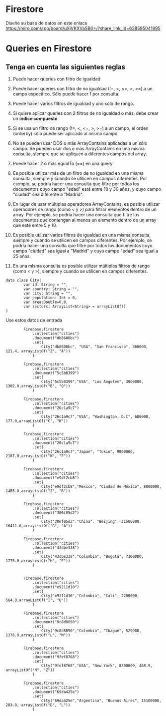 # Firestore

Diseñe su base de datos en este enlace <br>
https://miro.com/app/board/uXjVKXVaSB0=/?share_link_id=638595041895

# Queries en Firestore


## Tenga en cuenta las siguientes reglas
1. Puede hacer queries con filtro de igualdad

2. Puede hacer queries con filtro de no igualdad (!=, <, <=, >, >=) a un campo específico. Sólo puede hacer 1 por consulta.

3. Puede hacer varios filtros de igualdad y uno sólo de rango.

4. Si quiere aplicar queries con 2 filtros de no igualdad o más, debe crear un <b>índice compuesto</b>

5. Si se usa un filtro de rango (!=, <, <=, >, >=) a un campo, el orden (orderby) sólo puede ser aplicado al mismo campo

6. No se pueden usar DOS o más ArrayContains aplicadas a un sólo campo. Se pueden usar dos o más ArrayContains en una misma consulta, siempre que se apliquen a diferentes campos del array.

7. Puede hacer 2 o más equalTo (==) en una query

8. Es posible utilizar más de un filtro de no igualdad en una misma consulta, siempre y cuando se utilicen en campos diferentes. Por ejemplo, se podría hacer una consulta que filtre por todos los documentos cuyo campo "edad" esté entre 18 y 30 años, y cuyo campo "ciudad" sea diferente a "Madrid".

9. En lugar de usar múltiples operadores ArrayContains, es posible utilizar operadores de rango (como < y >) para filtrar elementos dentro de un array. Por ejemplo, se podría hacer una consulta que filtre los documentos que contengan al menos un elemento dentro de un array que esté entre 5 y 10.

10. Es posible utilizar varios filtros de igualdad en una misma consulta, siempre y cuando se utilicen en campos diferentes. Por ejemplo, se podría hacer una consulta que filtre por todos los documentos cuyo campo "ciudad" sea igual a "Madrid" y cuyo campo "edad" sea igual a 25 años.

9. En una misma consulta es posible utilizar múltiples filtros de rango (como < y >), siempre y cuando se utilicen en campos diferentes.



```
data class City(
        var id: String = "",
        var country: String = "",
        var city: String = "",
        var population: Int = 0,
        var area:Double=0.0,
        var sectors: ArrayList<String> = arrayListOf()
)
```

Use estos datos de entrada
```
        Firebase.firestore
            .collection("cities")
            .document("db8608bc")
            .set(
                City("db8608bc", "USA", "San Francisco", 860000, 121.4, arrayListOf("Z", "A"))
            )

        Firebase.firestore
            .collection("cities")
            .document("5c5b8399")
            .set(
                City("5c5b8399","USA", "Los Angeles", 3900000,  1302.0,arrayListOf("B", "Q"))
            )

        Firebase.firestore
            .collection("cities")
            .document("26c1a9c7")
            .set(
                City("26c1a9c7","USA", "Washington, D.C", 680000, 177.0,arrayListOf("C", "W"))
            )

        Firebase.firestore
            .collection("cities")
            .document("26c1a9c7")
            .set(
                City("26c1a9c7","Japan", "Tokio", 9000000, 2187.0,arrayListOf("W", "F"))
            )

        Firebase.firestore
            .collection("cities")
            .document("e9df2cb8")
            .set(
                City("e9df2cb8","Mexico", "Ciudad de México", 8800000, 1485.0,arrayListOf("Z", "R"))
            )

        Firebase.firestore
            .collection("cities")
            .document("306f85d2")
            .set(
                City("306f85d2","China", "Beijing", 21500000, 16411.0,arrayListOf("G", "A"))
            )

        Firebase.firestore
            .collection("cities")
            .document("43dbe338")
            .set(
                City("43dbe338","Colombia", "Bogotá", 7100000, 1775.0,arrayListOf("H", "E"))
            )


        Firebase.firestore
            .collection("cities")
            .document("e9211d10")
            .set(
                City("e9211d10","Colombia", "Cali", 2200000, 564.0,arrayListOf("I", "Q"))
            )

        Firebase.firestore
            .collection("cities")
            .document("9c8d8090")
            .set(
                City("9c8d8090","Colombia", "Ibagué", 529000, 1378.0,arrayListOf("L", "M"))
            )

        Firebase.firestore
            .collection("cities")
            .document("9fef8768")
            .set(
                City("9fef8768","USA", "New York", 8300000, 468.9, arrayListOf("N", "Z"))
            )

        Firebase.firestore
            .collection("cities")
            .document("69da425e")
            .set(
                City("69da425e","Argentina", "Buenos Aires", 15100000, 203.0, arrayListOf("D", "L"))
            )


```

